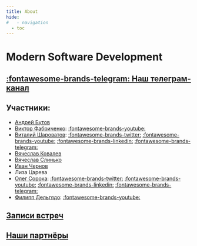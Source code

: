 ```yaml
---
title: About
hide:
#   - navigation
  - toc
---
```

# Modern Software Development

## [:fontawesome-brands-telegram: Наш телеграм-канал](https://t.me/modernsd)

## Участники:

- [Андрей Бутов](https://github.com/abtv)
- [Виктор Фабриченко](https://github.com/vfabr):
    [:fontawesome-brands-youtube:](https://www.youtube.com/results?search_query=%D0%92%D0%B8%D0%BA%D1%82%D0%BE%D1%80+%D0%A4%D0%B0%D0%B1%D1%80%D0%B8%D1%87%D0%B5%D0%BD%D0%BA%D0%BE)
- [Виталий Шароватов](https://github.com/sharovatov):
    [:fontawesome-brands-twitter:](https://twitter.com/vsharovatov1)
    [:fontawesome-brands-youtube:](https://youtube.com/playlist?list=PLFtS8Ah0wZvWS37oveJ0-D5K6V7GWUpqY&si=dbmZRCN0Fdpwlcm0)
    [:fontawesome-brands-linkedin:](https://www.linkedin.com/in/vsharovatov/)
    [:fontawesome-brands-telegram:](http://t.me/vitaly19842)
- [Вячеслав Ковалев](https://github.com/materkey)
- [Вячеслав Слинько](https://github.com/vslinko)
- [Иван Чернов](https://github.com/vanadium23)
- Лиза Царева
- [Олег Сорока](https://github.com/40a):
    [:fontawesome-brands-twitter:](https://twitter.com/oleg40a)
    [:fontawesome-brands-youtube:](https://www.youtube.com/playlist?list=PL4vA46bkT2dJSWqHJEWIo3BbXaZERH7cn)
    [:fontawesome-brands-linkedin:](https://www.linkedin.com/in/olegsoroka/)
    [:fontawesome-brands-telegram:](https://t.me/oleg40a)
- [Филипп Дельгядо](https://github.com/phillip-delgyado):
    [:fontawesome-brands-youtube:](https://www.youtube.com/results?search_query=%D0%A4%D0%B8%D0%BB%D0%B8%D0%BF%D0%BF+%D0%94%D0%B5%D0%BB%D1%8C%D0%B3%D1%8F%D0%B4%D0%BE)


<!-- ## Контент -->
## [Записи встреч](content/index.md)
<!-- * ### [Прочее](other/index.md1) -->

## [Наши партнёры](partners/index.md)
